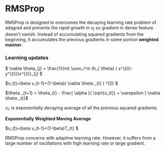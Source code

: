 # **RMSProp**
RMSProp is designed to overcomes the decaying learning rate problem of adagrad and prevents the rapid growth in $v_{t}$ so gradient in dense feature doesn't vanish.
Instead of accumulating squared gradients from the beginning, it accumulates the previous gradients in some portion **weighted manner**.


### **Learning updates**
$ \nabla  \theta_{j} =  \frac{1}{m}  \sum_i^m (h_{ \theta} ( x^{(i)}-y^{(i)})x^{(i)}_{j} $

$v_{t}=\beta v_{t-1}+(1-\beta)( \nabla  \theta _{t}  ) ^{2} $

$\theta _{t+1} =  \theta_{t} -  \frac{ \alpha }{  \sqrt{v_{t}} + \varepsilon }  \nabla  \theta _{t}$

$v_{t}$: is exponentially decaying average of all the previous squared gradients.

**Exponentially Weighted Moving Average**

$v_{t}=\beta v_{t-1}+(1-\beta)T_{t} $

RMSProp concerns with adaptive learning rate. However, it suffers from a large number of oscillations with high learning rate or large gradient.